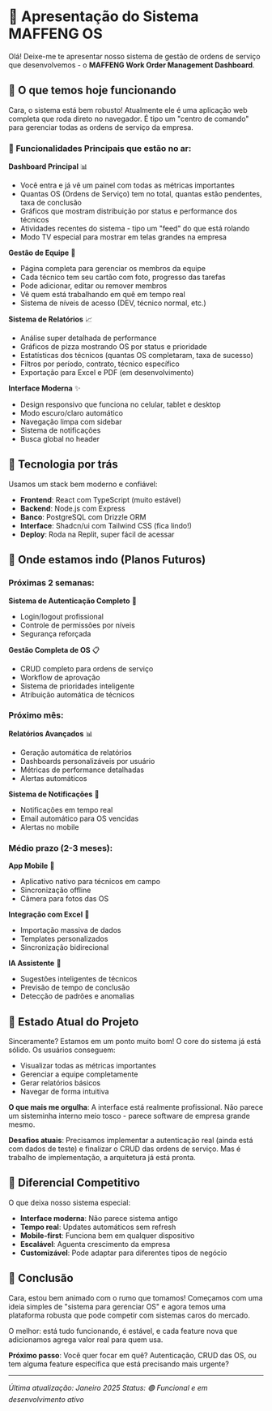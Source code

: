 # 🚀 Apresentação do Sistema MAFFENG OS

Olá! Deixe-me te apresentar nosso sistema de gestão de ordens de serviço que desenvolvemos - o **MAFFENG Work Order Management Dashboard**. 

## 💬 O que temos hoje funcionando

Cara, o sistema está bem robusto! Atualmente ele é uma aplicação web completa que roda direto no navegador. É tipo um "centro de comando" para gerenciar todas as ordens de serviço da empresa.

### 🎯 Funcionalidades Principais que estão no ar:

**Dashboard Principal** 📊
- Você entra e já vê um painel com todas as métricas importantes
- Quantas OS (Ordens de Serviço) tem no total, quantas estão pendentes, taxa de conclusão
- Gráficos que mostram distribuição por status e performance dos técnicos
- Atividades recentes do sistema - tipo um "feed" do que está rolando
- Modo TV especial para mostrar em telas grandes na empresa

**Gestão de Equipe** 👥
- Página completa para gerenciar os membros da equipe
- Cada técnico tem seu cartão com foto, progresso das tarefas
- Pode adicionar, editar ou remover membros
- Vê quem está trabalhando em quê em tempo real
- Sistema de níveis de acesso (DEV, técnico normal, etc.)

**Sistema de Relatórios** 📈
- Análise super detalhada de performance
- Gráficos de pizza mostrando OS por status e prioridade
- Estatísticas dos técnicos (quantas OS completaram, taxa de sucesso)
- Filtros por período, contrato, técnico específico
- Exportação para Excel e PDF (em desenvolvimento)

**Interface Moderna** ✨
- Design responsivo que funciona no celular, tablet e desktop
- Modo escuro/claro automático
- Navegação limpa com sidebar
- Sistema de notificações
- Busca global no header

## 🔧 Tecnologia por trás

Usamos um stack bem moderno e confiável:
- **Frontend**: React com TypeScript (muito estável)
- **Backend**: Node.js com Express
- **Banco**: PostgreSQL com Drizzle ORM
- **Interface**: Shadcn/ui com Tailwind CSS (fica lindo!)
- **Deploy**: Roda na Replit, super fácil de acessar

## 🚧 Onde estamos indo (Planos Futuros)

### Próximas 2 semanas:
**Sistema de Autenticação Completo** 🔐
- Login/logout profissional 
- Controle de permissões por níveis
- Segurança reforçada

**Gestão Completa de OS** 📋
- CRUD completo para ordens de serviço
- Workflow de aprovação
- Sistema de prioridades inteligente
- Atribuição automática de técnicos

### Próximo mês:
**Relatórios Avançados** 📊
- Geração automática de relatórios
- Dashboards personalizáveis por usuário
- Métricas de performance detalhadas
- Alertas automáticos

**Sistema de Notificações** 🔔
- Notificações em tempo real
- Email automático para OS vencidas
- Alertas no mobile

### Médio prazo (2-3 meses):
**App Mobile** 📱
- Aplicativo nativo para técnicos em campo
- Sincronização offline
- Câmera para fotos das OS

**Integração com Excel** 📄
- Importação massiva de dados
- Templates personalizados
- Sincronização bidirecional

**IA Assistente** 🤖
- Sugestões inteligentes de técnicos
- Previsão de tempo de conclusão
- Detecção de padrões e anomalias

## 🎯 Estado Atual do Projeto

Sinceramente? Estamos em um ponto muito bom! O core do sistema já está sólido. Os usuários conseguem:
- Visualizar todas as métricas importantes
- Gerenciar a equipe completamente
- Gerar relatórios básicos
- Navegar de forma intuitiva

**O que mais me orgulha**: A interface está realmente profissional. Não parece um sisteminha interno meio tosco - parece software de empresa grande mesmo.

**Desafios atuais**: Precisamos implementar a autenticação real (ainda está com dados de teste) e finalizar o CRUD das ordens de serviço. Mas é trabalho de implementação, a arquitetura já está pronta.

## 🌟 Diferencial Competitivo

O que deixa nosso sistema especial:
- **Interface moderna**: Não parece sistema antigo
- **Tempo real**: Updates automáticos sem refresh
- **Mobile-first**: Funciona bem em qualquer dispositivo  
- **Escalável**: Aguenta crescimento da empresa
- **Customizável**: Pode adaptar para diferentes tipos de negócio

## 🎉 Conclusão

Cara, estou bem animado com o rumo que tomamos! Começamos com uma ideia simples de "sistema para gerenciar OS" e agora temos uma plataforma robusta que pode competir com sistemas caros do mercado.

O melhor: está tudo funcionando, é estável, e cada feature nova que adicionamos agrega valor real para quem usa.

**Próximo passo**: Você quer focar em quê? Autenticação, CRUD das OS, ou tem alguma feature específica que está precisando mais urgente?

---
*Última atualização: Janeiro 2025*
*Status: 🟢 Funcional e em desenvolvimento ativo*